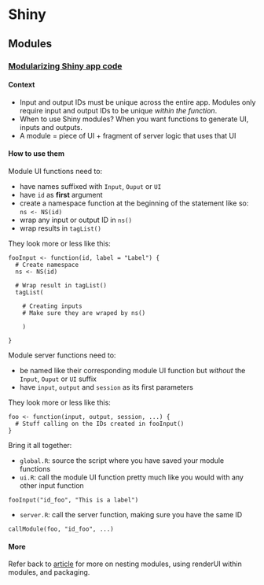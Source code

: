 # Shiny

## Modules

### [Modularizing Shiny app code](https://shiny.rstudio.com/articles/modules.html)

#### Context
- Input and output IDs must be unique across the entire app. Modules only require  input and output IDs to be unique _within the function_.
- When to use Shiny modules? When you want functions to generate UI, inputs and outputs.
- A module = piece of UI + fragment of server logic that uses that UI

#### How to use them

Module UI functions need to:
- have names suffixed with `Input`, `Ouput` or `UI`
- have `id` as __first__ argument
- create a namespace function at the beginning of the statement like so: `ns <- NS(id)`
- wrap any input or output ID in `ns()`
- wrap results in `tagList()`

They look more or less like this:
```
fooInput <- function(id, label = "Label") {
  # Create namespace
  ns <- NS(id)

  # Wrap result in tagList()
  tagList(

    # Creating inputs
    # Make sure they are wraped by ns()

    )

}
```
Module server functions need to:
- be named like their corresponding module UI function but _without_ the `Input`, `Ouput` or `UI` suffix
- have `input`, `output` and `session` as its first parameters

They look more or less like this:
```
foo <- function(input, output, session, ...) {
  # Stuff calling on the IDs created in fooInput()
}
```

Bring it all together:
- `global.R`: source the script where you have saved your module functions
- `ui.R`: call the module UI function pretty much like you would with any other input function
```
fooInput("id_foo", "This is a label")
```
- `server.R`: call the server function, making sure you have the same ID
```
callModule(foo, "id_foo", ...)
```
#### More
Refer back to [article](https://shiny.rstudio.com/articles/modules.html) for more on nesting modules, using renderUI within modules, and packaging.
